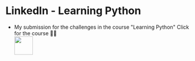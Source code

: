 # LinkedIn - Learning Python

- My submission for the challenges in the course "Learning Python"
Click for the course 👨‍💻
  <div>
    <a href=https://www.linkedin.com/learning/learning-python-14393370/learning-python?dApp=200530631&leis=LAA&u=2142305>
      <img src="https://cdn.jsdelivr.net/gh/devicons/devicon/icons/linkedin/linkedin-original.svg" width = "50" height ="50"/>
    </a>
  </div>
